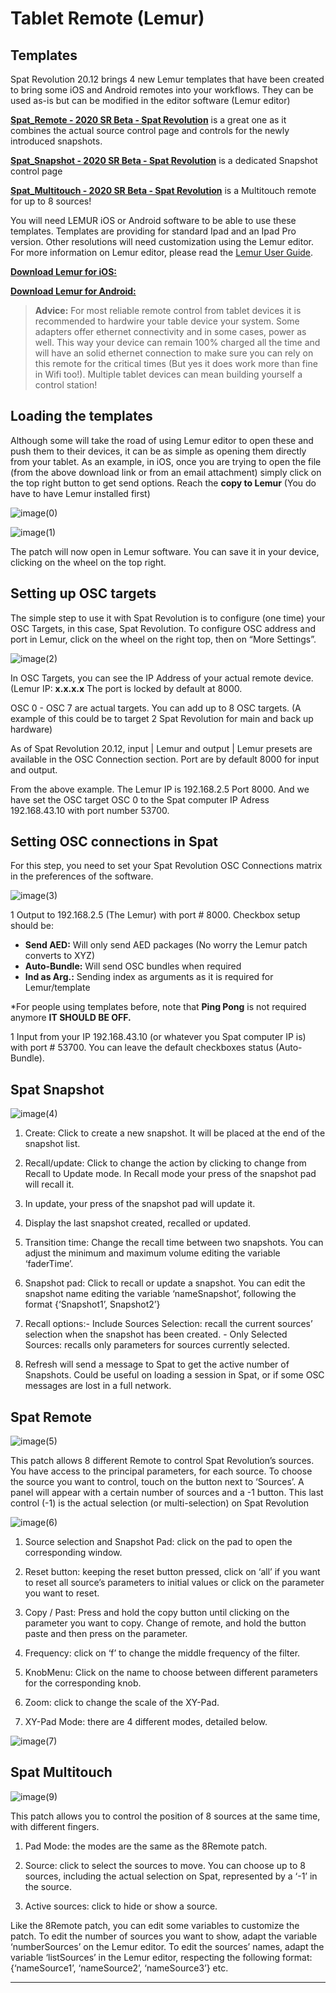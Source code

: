# Tablet Remote (Lemur)

## Templates

Spat Revolution 20.12 brings 4 new Lemur templates that have been created to bring some iOS and Android remotes into your workflows. They can be used as-is but can be modified in the editor software (Lemur editor)

[**Spat_Remote - 2020 SR Beta - Spat Revolution**](https://public.3.basecamp.com/p/aWJ2wnHxpGGQZJ6CL8VE4yB9) is a great one as it combines the actual source control page and controls for the newly introduced snapshots.

 [**Spat_Snapshot - 2020 SR Beta - Spat Revolution**](https://public.3.basecamp.com/p/L8xYp9jzJ1DRh76fcBcuH4fG)  is a dedicated Snapshot control page
 
[**Spat_Multitouch - 2020 SR Beta - Spat Revolution**](https://public.3.basecamp.com/p/XftQefeGH9AsqLmum1N12boA) is a Multitouch remote for up to 8 sources!


You will need LEMUR iOS or Android software to be able to use these templates. Templates are providing for standard Ipad and an Ipad Pro version. Other resolutions will need customization using the Lemur editor. For more information on Lemur editor, please read the [Lemur User Guide](https://liine.net/assets/files/lemur/Lemur-User-Guide.pdf).
 
[**Download Lemur for iOS:**](https://apps.apple.com/us/app/lemur/id481290621?ls=1)

[**Download Lemur for Android:**](https://play.google.com/store/apps/details?id=net.liine.lemurapp) 

> **Advice:** For most reliable remote control from tablet devices it is recommended to hardwire your table device your system. Some adapters offer ethernet connectivity and in some cases, power  as well. This way your device can remain 100% charged all the time and will have an solid ethernet connection to make sure you can rely on this remote for the critical times (But yes it does work more than fine in Wifi too!). Multiple tablet devices can mean building yourself a control station!

## Loading the templates

Although some will take the road of using Lemur editor to open these and push  them to their devices, it can be as simple as opening them directly from your tablet. As an example, in iOS, once you are trying to open the file (from the above download link or from an email attachment) simply click on the top right button to get send options. Reach the **copy to Lemur** (You do have to have Lemur installed first)

![image(0)](include/tabletRemote_image(0).png)

![image(1)](include/tabletRemote_image(1).png)

The patch will now open in Lemur software. You can save it in your device, clicking on the wheel on the top right.

## Setting up OSC targets

The simple step to use it with Spat Revolution is to configure (one time)  your OSC Targets, in this case, Spat Revolution. To configure OSC  address and port in Lemur, click on the wheel on the right top, then on  “More Settings”.

![image(2)](include/tabletRemote_image(2).png)

In OSC Targets, you can see the IP Address of your actual remote device. (Lemur IP: **x.x.x.x** The port is locked by default at 8000. 

OSC 0 - OSC 7 are actual targets. You can add up to 8 OSC targets. (A example of this could be to target 2 Spat Revolution for main and back up hardware)

As of Spat Revolution 20.12, input | Lemur and output | Lemur presets are available in the OSC Connection section. Port are by default 8000 for input and output.

From the above example. The Lemur IP is 192.168.2.5 Port 8000. And we have  set the OSC target OSC 0 to the Spat computer IP Adress 192.168.43.10 with port number 53700. 


## Setting OSC connections in Spat

For this step, you need to set your Spat Revolution OSC Connections matrix in the preferences of the software.

![image(3)](include/tabletRemote_image(3).png)

1 Output to 192.168.2.5 (The Lemur) with port # 8000. Checkbox setup should be: 

- **Send AED:** Will only send AED packages (No worry the Lemur patch converts to XYZ)
- **Auto-Bundle:** Will send OSC bundles when required 
- **Ind as Arg.:** Sending index as arguments as it is required for Lemur/template

*For people using templates before, note that **Ping Pong** is not required anymore **IT SHOULD BE OFF.**

1 Input from your IP 192.168.43.10 (or whatever you Spat computer IP is)  with port # 53700. You can leave the default checkboxes status  (Auto-Bundle). 

## Spat Snapshot

![image(4)](include/tabletRemote_image(4).png)

1. Create: Click to create a new snapshot. It will be placed at the end of the snapshot list.

2. Recall/update: Click to change the action by clicking to change from Recall to Update  mode. In Recall mode your press of the snapshot pad will recall it.
 
3. In  update, your press of the snapshot pad will update it.

4. Display the last snapshot created, recalled or updated.

5. Transition time: Change the recall time between two snapshots. You can adjust the  minimum and maximum volume editing the variable ‘faderTime’.

6. Snapshot pad: Click to recall or update a snapshot. You can edit the snapshot  name editing the variable ‘nameSnapshot’, following the format  {‘Snapshot1’, Snapshot2’}

7. Recall options:- Include Sources  Selection: recall the current sources’ selection when the snapshot has  been created. - Only Selected Sources: recalls only parameters for  sources currently selected.

8. Refresh will send a message to Spat  to get the active number of Snapshots. Could be useful on loading a  session in Spat, or if some OSC messages are lost in a full network.

## Spat Remote

![image(5)](include/tabletRemote_image(5).png)

This patch allows 8 different Remote to control Spat Revolution’s sources. You have access to the principal parameters, for each source. To choose the source you  want to control, touch on the button next to ‘Sources’. A panel will  appear with a certain number of sources and a -1 button. This last  control (-1) is the actual selection (or multi-selection) on Spat  Revolution

![image(6)](include/tabletRemote_image(6).png)


1.  Source selection and Snapshot Pad: click on the pad to open the corresponding window.

2.  Reset button: keeping the reset button pressed, click on ‘all’ if you want to reset all source’s parameters to initial values or click on the  parameter you want to reset.

3.  Copy / Past: Press and hold the  copy button until clicking on the parameter you want to copy. Change of  remote, and hold the button paste and then press on the parameter.

4.  Frequency: click on ‘f’ to change the middle frequency of the filter.

5.  KnobMenu: Click on the name to choose between different parameters for the
    corresponding knob.
    
6.  Zoom: click to change the scale of the XY-Pad.

7.  XY-Pad Mode: there are 4 different modes, detailed below.

![image(7)](include/tabletRemote_image(7).png)
  

## Spat Multitouch

![image(9)](include/tabletRemote_image(9).png)

This patch allows you to control the position of 8 sources at the same time, with different fingers.

1. Pad Mode: the modes are the same as the 8Remote patch.

2. Source: click to select the sources to move. You can choose up to 8 sources,  including the actual selection on Spat, represented by a ‘-1’ in the  source.

3. Active sources: click to hide or show a source.

Like the 8Remote patch, you can edit some variables to customize the patch.
To edit the number of sources you want to show, adapt the variable ‘numberSources’ on the Lemur editor. To edit the sources’ names, adapt the variable  ‘listSources’ in the Lemur editor, respecting the following format:  {‘nameSource1’, ‘nameSource2’, ‘nameSource3’} etc.

---